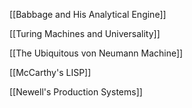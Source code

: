 [[Babbage and His Analytical Engine]]

[[Turing Machines and Universality]]

[[The Ubiquitous von Neumann Machine]]

[[McCarthy's LISP]]

[[Newell's Production Systems]]

